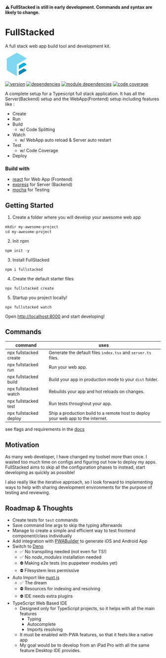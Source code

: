 **⚠️ FullStacked is still in early development. Commands and syntax are likely to change.**

# FullStacked
A full stack web app build tool and development kit.

[<img src="https://raw.githubusercontent.com/CPLepage/fullstacked/main/website/favicon.png" alt="FullStacked Logo" width="75px" />](https://fullstacked.org/)


[![version](https://fullstacked.org/badges/version.svg)](https://www.npmjs.com/package/fullstacked)
[![dependencies](https://fullstacked.org/badges/dependencies.svg)](https://www.npmjs.com/package/fullstacked?activeTab=dependencies)
[![module dependencies](https://fullstacked.org/badges/dependencies/all.svg)](https://npmgraph.js.org/?q=fullstacked)
[![code coverage](https://fullstacked.org/badges/coverage.svg)](https://fullstacked.org/coverage/)


A complete setup for a Typescript full stack application.
It has all the Server(Backend) setup and the WebApp(Frontend) setup including features like :
* Create
* Run
* Build
  * w/ Code Splitting
* Watch
  * w/ WebApp auto reload & Server auto restart
* Test
  * w/ Code Coverage
* Deploy

### Build with
* [react](https://github.com/facebook/react) for Web App (Frontend)
* [express](https://github.com/expressjs/express) for Server (Backend)
* [mocha](https://github.com/mochajs/mocha) for Testing 

## Getting Started

1. Create a folder where you will develop your awesome web app
```shell
mkdir my-awesome-project
cd my-awesome-project
```
2. Init npm
```shell
npm init -y
```
3. Install FullStacked
```shell
npm i fullstacked
```
4. Create the default starter files
```shell
npx fullstacked create
```
5. Startup you project locally!
```shell
npx fullstacked watch
```
Open [http://localhost:8000](http://localhost:8000/) and start developing!

## Commands

| command | uses |
| --- | --- |
| npx fullstacked create | Generate the default files `index.tsx` and `server.ts` files. |
| npx fullstacked run | Run your web app. |
| npx fullstacked build | Build your app in production mode to your `dist` folder. |
| npx fullstacked watch | Rebuilds your app and hot reloads on changes. |
| npx fullstacked test | Run tests throughout your app. |
| npx fullstacked deploy | Ship a production build to a remote host to deploy your web app to the internet.|

see flags and requirements in the [docs](https://fullstacked.org/docs/commands)

## Motivation
As many web developer, I have changed my toolset more than once. I wasted
too much time on configs and figuring out how to deploy my apps. FullStacked aims to skip
all the configuration phases to instead, start developing as quickly as possible!

I also really like the iterative approach, so I look forward to implementing ways to help with 
sharing development environments for the purpose of testing and reviewing.

## Roadmap & Thoughts

* Create tests for `test` commands
* Save command line args to skip the typing afterwards
* Manage to create a simple and efficient way to test frontend component/class individually
* Add integration with [PWABuilder](https://github.com/pwa-builder/PWABuilder) to generate iOS and Android App
* Switch to [Deno](https://github.com/denoland/deno)
  * ✅ No transpiling needed (not even for TS!)
  * ✅ No *node_modules* installation needed
  * ⛔️ Making e2e tests (no puppeteer modules yet)
  * ⛔️ Filesystem less permissive
* Auto Import like [nuxt.js](https://v3.nuxtjs.org/guide/concepts/auto-imports/)
  * ✅ The dream
  * ⛔ Resources for indexing and resolving
  * ⛔ IDE needs extra plugins
* TypeScript Web Based IDE
  * Designed only for TypeScript projects, so it helps with all the main features
    * Typing
    * Autocomplete
    * Imports resolving
  * It must be enabled with PWA features, so that it feels like a native app
  * My goal would be to develop from an iPad Pro with all the same feature Desktop IDE provides.
